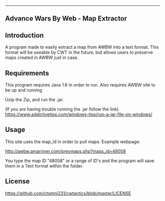 ------------------------------------
Advance Wars By Web - Map Extractor
------------------------------------

Introduction
-------------

A program made to easily extract a map from AWBW into a text
format. This format will be useable by CWT in the future, but
allows users to preserve maps created in AWBW just in case.

Requirements
-------------

This program requires Java 1.6 in order to run.
Also requires AWBW site to be up and running

Uzip the Zip, and run the .jar.

(If you are having trouble running the .jar follow the link)
https://www.addictivetips.com/windows-tips/run-a-jar-file-on-windows/

Usage
------

This site uses the map_id in order to pull maps. Example webpage:

http://awbw.amarriner.com/prevmaps.php?maps_id=48058

You type the map ID "48058" or a range of ID's and the program will
save them in a Text format within the folder.

License
--------

https://github.com/ctomni231/cwtactics/blob/master/LICENSE